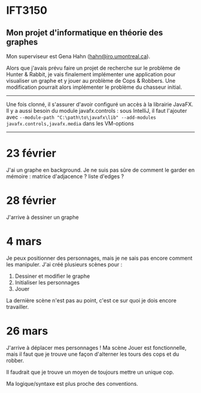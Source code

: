 # IFT3150

## Mon projet d'informatique en théorie des graphes

Mon superviseur est Gena Hahn (<hahn@iro.umontreal.ca>).

Alors que j'avais prévu faire un projet de recherche sur le problème de Hunter & Rabbit, je vais finalement implémenter une application pour visualiser un graphe et y jouer au problème de Cops & Robbers. Une modification pourrait alors implémenter le problème du chasseur initial.

---

Une fois clonné, il s'assurer d'avoir configuré un accès à la librairie JavaFX. 
Il y a aussi besoin du module javafx.controls : sous IntelliJ, il faut l'ajouter avec ```--module-path "C:\path\to\javafx\lib" --add-modules javafx.controls,javafx.media``` dans les VM-options

---

# 23 février

J'ai un graphe en background. Je ne suis pas sûre de comment le garder en mémoire : matrice d'adjacence ? liste d'edges ?

# 28 février

J'arrive à dessiner un graphe

# 4 mars

Je peux positionner des personnages, mais je ne sais pas encore comment les manipuler.
J'ai créé plusieurs scènes pour :
1. Dessiner et modifier le graphe
2. Initialiser les personnages
3. Jouer

La dernière scène n'est pas au point, c'est ce sur quoi je dois encore travailler.

# 26 mars

J'arrive à déplacer mes personnages ! Ma scène Jouer est fonctionnelle, mais il faut que je trouve une façon d'alterner les tours des cops et du robber.

Il faudrait que je trouve un moyen de toujours mettre un unique cop.

Ma logique/syntaxe est plus proche des conventions.


